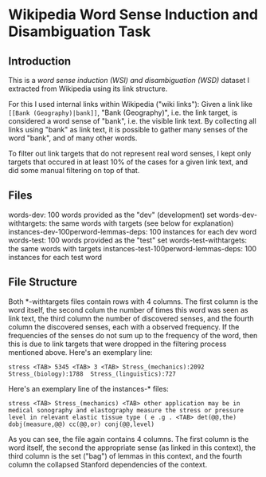 # Wikipedia Word Sense Induction and Disambiguation Task

## Introduction
This is a *word sense induction (WSI) and disambiguation (WSD)* dataset I extracted from Wikipedia using its link structure.

For this I used internal links within Wikipedia ("wiki links"):
Given a link like `[[Bank (Geography)|bank]]`, "Bank (Geography)", i.e. the link target,
is considered a word sense of "bank", i.e. the visible link text. By collecting all links using "bank" as link text, it is possible to gather many
senses of the word "bank", and of many other words.

To filter out link targets that do not represent real word senses, I kept only targets that occured in at least 10% of the cases for a given link text,
and did some manual filtering on top of that.

## Files
words-dev: 100 words provided as the "dev" (development) set
words-dev-withtargets: the same words with targets (see below for explanation)
instances-dev-100perword-lemmas-deps: 100 instances for each dev word
words-test: 100 words provided as the "test" set
words-test-withtargets: the same words with targets
instances-test-100perword-lemmas-deps: 100 instances for each test word

## File Structure
Both *-withtargets files contain rows with 4 columns. The first column is the word itself, the second colum the number of times this word was seen as
link text, the third column the number of discovered senses, and the fourth column the discovered senses, each with a observed frequency. If the
frequencies of the senses do not sum up to the frequency of the word, then this is due to link targets that were dropped in the filtering process
mentioned above. Here's an exemplary line:

`stress <TAB> 5345 <TAB> 3 <TAB> Stress_(mechanics):2092  Stress_(biology):1788  Stress_(linguistics):727`

Here's an exemplary line of the instances-* files:

`stress <TAB> Stress_(mechanics) <TAB> other application may be in medical sonography and elastography measure the stress or pressure level in relevant elastic tissue type ( e .g . <TAB> det(@@,the) dobj(measure,@@) cc(@@,or) conj(@@,level)`

As you can see, the file again contains 4 columns. The first column is the word itself, the second the appropriate sense (as linked in this context), the third column is the set ("bag") of lemmas in this context, and the fourth column the collapsed Stanford dependencies of the context.
